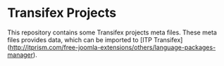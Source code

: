 Transifex Projects
==================

This repository contains some Transifex projects meta files.
These meta files provides data, which can be imported to [ITP Transifex] (http://itprism.com/free-joomla-extensions/others/language-packages-manager).
